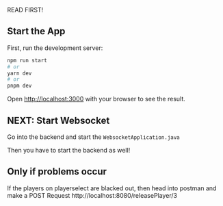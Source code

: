 READ FIRST!

## Start the App

First, run the development server:

```bash
npm run start
# or
yarn dev
# or
pnpm dev
```

Open [http://localhost:3000](http://localhost:3000) with your browser to see the result.

## NEXT: Start Websocket

Go into the backend and start the ``` WebsocketApplication.java ```

Then you have to start the backend as well!

## Only if problems occur

If the players on playerselect are blacked out, then head into postman and make a POST Request http://localhost:8080/releasePlayer/3 
